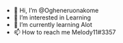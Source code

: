 - 👋 Hi, I’m @Ogheneruonakome
- 👀 I’m interested in Learning
- 🌱 I’m currently learning Alot 
- 📫 How to reach me Melody11#3357

<!---
Ogheneruonakome/Ogheneruonakome is a ✨ special ✨ repository because its `README.md` (this file) appears on your GitHub profile.
You can click the Preview link to take a look at your changes.
--->
